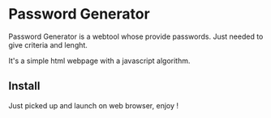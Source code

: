 # Password Generator

Password Generator is a webtool whose provide passwords. Just needed to give criteria and lenght.

It's a simple html webpage with a javascript algorithm.

## Install

Just picked up and launch on web browser, enjoy !
